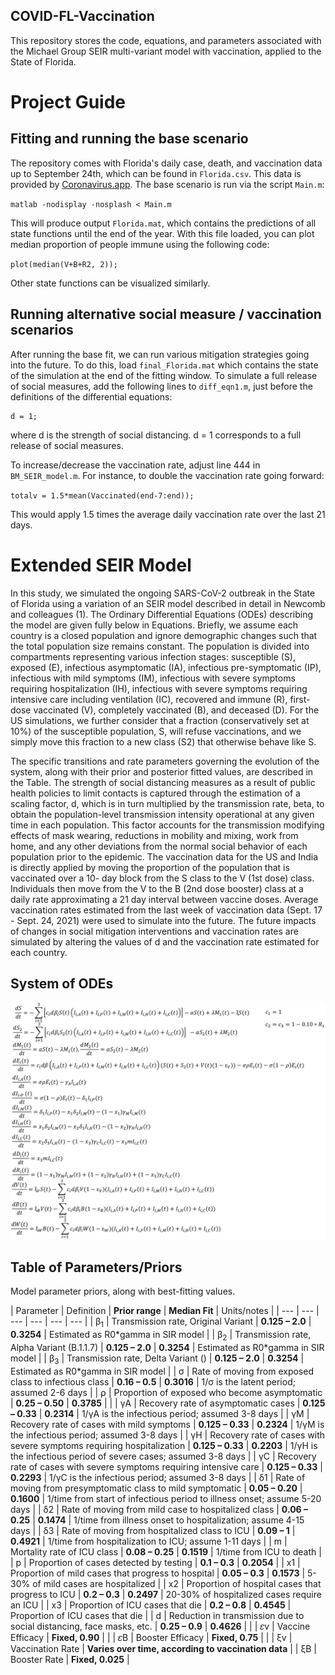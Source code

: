 COVID-FL-Vaccination
----------------
This repository stores the code, equations, and parameters associated with the Michael Group SEIR multi-variant model with vaccination, applied to the State of Florida.

# Project Guide
## Fitting and running the base scenario
The repository comes with Florida's daily case, death, and vaccination data up to
September 24th, which can be found in `Florida.csv`. This data is provided by [Coronavirus.app](https://coronavirus.app). The base scenario is run via the script `Main.m`:

`matlab -nodisplay -nosplash < Main.m`

This will produce output `Florida.mat`, which contains the predictions of all
state functions until the end of the year. With this file loaded, you can plot
median proportion of people immune using the following code:

`plot(median(V+B+R2, 2));`

Other state functions can be visualized similarly.

## Running alternative social measure / vaccination scenarios

After running the base fit, we can run various mitigation strategies going into the future. To do this, load `final_Florida.mat` which contains the state of the simulation at the end of the fitting window. 
To simulate a full release of social measures, add the following
lines to `diff_eqn1.m`, just before the definitions of the differential
equations:
```
d = 1;
 ```

where d is the strength of social distancing. d = 1 corresponds to a full release of social measures.

To increase/decrease the vaccination rate, adjust line 444 in
`BM_SEIR_model.m`. For instance, to double the vaccination rate
going forward:

`totalv = 1.5*mean(Vaccinated(end-7:end));`

This would apply 1.5 times the average daily vaccination rate over the
last 21 days.

# Extended SEIR Model 
In this study, we simulated the ongoing SARS-CoV-2 outbreak in the State of Florida using a variation of an SEIR model described in detail in Newcomb and colleagues (1). The Ordinary Differential Equations (ODEs) describing the model are given fully below in Equations. Briefly, we assume each country is a closed population and ignore demographic changes such that the total population size remains constant. The population is divided into compartments representing various infection stages: susceptible (S), exposed (E), infectious asymptomatic (IA), infectious pre-symptomatic (IP), infectious with mild symptoms (IM), infectious with severe symptoms requiring hospitalization (IH), infectious with severe symptoms requiring intensive care including ventilation (IC), recovered and immune (R), first-dose vaccinated (V), completely vaccinated (B), and deceased (D). For the US simulations, we further consider that a fraction (conservatively set at 10%) of the susceptible population, S, will refuse vaccinations, and we simply move this fraction to a new class (S2) that otherwise behave like S. 

The specific transitions and rate parameters governing the evolution of the system, along with their prior and posterior fitted values, are described in the Table. The strength of social distancing measures as a result of public health policies to limit contacts is captured through the estimation of a scaling factor, d, which is in turn multiplied by the transmission rate, beta, to obtain the population-level transmission intensity operational at any given time in each population. This factor accounts for the transmission modifying effects of mask wearing, reductions in mobility and mixing, work from home, and any other deviations from the normal social behavior of each population prior to the epidemic. The vaccination data for the US and India is directly applied by moving the proportion of the population that is vaccinated over a 10- day block from the S class to the V (1st dose) class. Individuals then move from the V to the B (2nd dose booster) class at a daily rate approximating a 21 day interval between vaccine doses. Average vaccination rates estimated from the last week of vaccination data (Sept. 17 - Sept. 24, 2021) were used to simulate into the future. The future impacts of changes in social mitigation interventions and vaccination rates are simulated by altering the values of d and the vaccination rate estimated for each country. 

System of ODEs
-------------

![System of Equations](equations.png)

Table of Parameters/Priors
---------------------
Model parameter priors, along with best-fitting values.

| Parameter | Definition | **Prior range** | **Median Fit** | Units/notes |
| --- | --- | --- | --- | --- | --- |
| β<sub>1</sub> | Transmission rate, Original Variant | **0.125 – 2.0** | **0.3254** | Estimated as R0\*gamma in SIR model |
| β<sub>2</sub> | Transmission rate, Alpha Variant (B.1.1.7) | **0.125 – 2.0** | **0.3254** | Estimated as R0\*gamma in SIR model |
| β<sub>3</sub> | Transmission rate, Delta Variant () | **0.125 – 2.0** | **0.3254** | Estimated as R0\*gamma in SIR model |
| σ | Rate of moving from exposed class to infectious class | **0.16 – 0.5** | **0.3016** | 1/σ is the latent period; assumed 2-6 days |
| ⍴ | Proportion of exposed who become asymptomatic | **0.25 – 0.50** | **0.3785** |   |
| γA | Recovery rate of asymptomatic cases | **0.125 – 0.33** | **0.2314** | 1/γA is the infectious period; assumed 3-8 days |
| γM | Recovery rate of cases with mild symptoms | **0.125 – 0.33** | **0.2324** | 1/γM is the infectious period; assumed 3-8 days |
| γH | Recovery rate of cases with severe symptoms requiring hospitalization | **0.125 – 0.33** | **0.2203** | 1/γH is the infectious period of severe cases; assumed 3-8 days |
| γC | Recovery rate of cases with severe symptoms requiring intensive care | **0.125 – 0.33** | **0.2293** | 1/γC is the infectious period; assumed 3-8 days |
| δ1 | Rate of moving from presymptomatic class to mild symptomatic | **0.05 – 0.20** | **0.1600** | 1/time from start of infectious period to illness onset; assume 5-20 days |
| δ2 | Rate of moving from mild case to hospitalized class | **0.06 – 0.25** | **0.1474** | 1/time from illness onset to hospitalization; assume 4-15 days |
| δ3 | Rate of moving from hospitalized class to ICU | **0.09 – 1** | **0.4921** | 1/time from hospitalization to ICU; assume 1-11 days |
| m | Mortality rate of ICU class | **0.08 – 0.25** | **0.1519** | 1/time from ICU to death |
| p | Proportion of cases detected by testing | **0.1 – 0.3** | **0.2054** |
| x1 | Proportion of mild cases that progress to hospital | **0.05 – 0.3** | **0.1573** | 5-30% of mild cases are hospitalized |
| x2 | Proportion of hospital cases that progress to ICU | **0.2 – 0.3** | **0.2497** | 20-30% of hospitalized cases require an ICU |
| x3 | Proportion of ICU cases that die | **0.2 – 0.8** | **0.4545** | Proportion of ICU cases that die |
| d | Reduction in transmission due to social distancing, face masks, etc. | **0.25 – 0.9** | **0.4626** |   |
| 𝜀v | Vaccine Efficacy | **Fixed, 0.90** |   |
| 𝜀B | Booster Efficacy | **Fixed, 0.75** |   |
| ξv | Vaccination Rate | **Varies over time, according to vaccination data** |
| ξB | Booster Rate | **Fixed, 0.025** |
